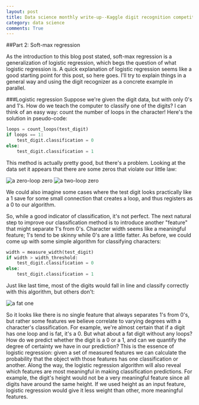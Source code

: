 ```yaml
---
layout: post
title: Data science monthly write-up--Kaggle digit recognition competition--Part 2
category: data science
comments: True
---
```


##Part 2: Soft-max regression

As the introduction to this blog post stated, soft-max regression is a generalization of logistic regression, which begs the question of what logistic regression is. A quick explanation of logistic regression seems like a good starting point for this post, so here goes. I'll try to explain things in a general way and using the digit recognizer as a concrete example in parallel.

###Logistic regression
Suppose we're given the digit data, but with only 0's and 1's. How do we teach the computer to classify one of the digits? I can think of an easy way: count the number of loops in the character! Here's the solution in pseudo-code:

~~~~~~~ python
loops = count_loops(test_digit)
if loops == 1:
	test_digit.classification = 0
else:
	test_digit.classification = 1
~~~~~~~

This method is actually pretty good, but there's a problem. Looking at the data set it appears that there are some zeros that violate our little law:

![a zero-loop zero](https://tphinkle.github.io/images/2015-12-27/zero_bw_0.png)
![a two-loop zero](https://tphinkle.github.io/images/2015-12-27/zero_bw_1.png)


We could also imagine some cases where the test digit looks practically like a 1 save for some small connection that creates a loop, and thus registers as a 0 to our algorithm.

So, while a good indicator of classification, it's not perfect. The next natural step to improve our classification method is to introduce another "feature" that might separate 1's from 0's. Character width seems like a meaningful feature; 1's tend to be skinny while 0's are a little fatter. As before, we could come up with some simple algorithm for classifying characters:

~~~~~~~~ python
width = measure_width(test_digit)
if width > width_threshold:
	test_digit.classification = 0
else:
	test_digit.classification = 1
~~~~~~~~

Just like last time, most of the digits would fall in line and classify correctly with this algorithm, but others don't:

![a fat one](https://tphinkle.github.io/images/2015-12-27/one_bw_0.png)

So it looks like there is no single feature that always separates 1's from 0's, but rather some features we believe correlate to varying degrees with a character's classification. For example, we're almost certain that if a digit has one loop and is fat, it's a 0. But what about a fat digit without any loops? How do we predict whether the digit is a 0 or a 1, and can we quantify the degree of certainty we have in our prediction? This is the essence of logistic regression: given a set of measured features we can calculate the probability that the object with those features has one classification or another. Along the way, the logistic regression algorithm will also reveal which features are most meaningful in making classification predictions. For example, the digit's height would not be a very meaningful feature since all digits have around the same height. If we used height as an input feature, logistic regression would give it less weight than other, more meaningful features.





